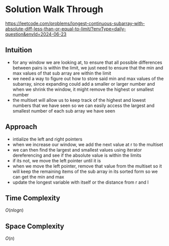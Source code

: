 # Solution Walk Through
https://leetcode.com/problems/longest-continuous-subarray-with-absolute-diff-less-than-or-equal-to-limit/?envType=daily-question&envId=2024-06-23

## Intuition
- for any window we are looking at, to ensure that all possible differences between pairs is within the limit, we just need to ensure that the min and max values of that sub array are within the limit
- we need a way to figure out how to store said min and max values of the subarray, since expanding could add a smaller or larger number and when we shrink the window, it might remove the highest or smallest number
- the multiset will allow us to keep track of the highest and lowest numbers that we have seen so we can easily access the largest and smallest number of each sub array we have seen

## Approach
- intialize the left and right pointers
- when we increase our window, we add the next value at r to the multiset
- we can then find the largest and smallest values using iterator dereferencing and see if the absolute value is within the limits
- if its not, we move the left pointer until it is
- when we move the left pointer, remove that value from the multiset so it will keep the remaining items of the sub array in its sorted form so we can get the min and max
- update the longest variable with itself or the distance from r and l


## Time Complexity
$O(nlogn)$

## Space Complexity
$O(n)$



